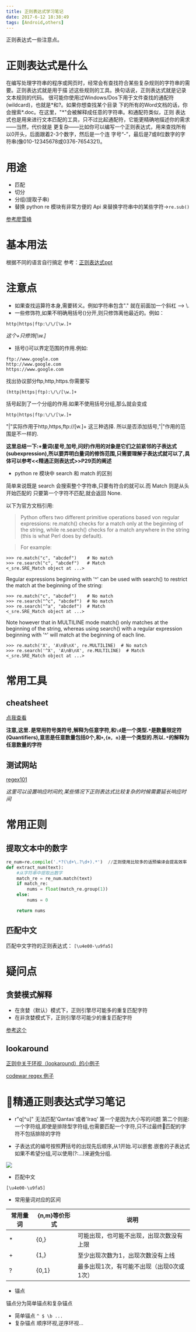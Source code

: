 ```yaml
---
title: 正则表达式学习笔记
date: 2017-6-12 18:38:49
tags: [Android,others]
---
```


正则表达式一些注意点。 <!-- more -->

# 正则表达式是什么
在编写处理字符串的程序或网页时，经常会有查找符合某些复杂规则的字符串的需要。正则表达式就是用于描
述这些规则的工具。换句话说，正则表达式就是记录文本规则的代码。
很可能你使用过Windows/Dos下用于文件查找的通配符(wildcard)，也就是\*和?。如果你想查找某个目录
下的所有的Word文档的话，你会搜索\*.doc。在这里，"\*"会被解释成任意的字符串。和通配符类似，正则
表达式也是用来进行文本匹配的工具，只不过比起通配符，它能更精确地描述你的需求——当然，代价就是
更复杂——比如你可以编写一个正则表达式，用来查找所有以0开头，后面跟着2-3个数字，然后是一个连
字号“-”，最后是7或8位数字的字符串(像010-12345678或0376-7654321)。

# 用途
- 匹配
- 切分
- 分组(提取子串)
- 替换 python re 模块有非常方便的 Api 来替换字符串中的某些字符->`re.sub()`

[参考廖雪峰](https://www.liaoxuefeng.com/wiki/001374738125095c955c1e6d8bb493182103fac9270762a000/001386832260566c26442c671fa489ebc6fe85badda25cd000)

# 基本用法
根据不同的语言自行搞定
参考：[正则表达式ppt](https://drive.google.com/open?id=0B8SC8SttiuHPLUVZLVBPak5wNUE)

# 注意点
- 如果查找运算符本身,需要转义。例如字符串包含"." 就在前面加一个斜杠 --> \\.
- 一些修饰符,如果不明确用括号()分开,则只修饰离他最近的。例如：
```
http|https|ftp:\/\/[\w.]+
```
*这个+只修饰[\w.]*

- 括号()可以界定范围的作用.例如:
```
ftp://www.google.com
http://www.google.com
https://www.google.com
```
找出协议部分ftp,http,https.你需要写
```
(http|https|ftp):\/\/[\w.]+
```
括号起到了一个分组的作用.如果不使用括号分组,那么就会变成
```
http|https|ftp:\/\/[\w.]+
```
"|"实际作用于http,https,ftp:\/\/[w.]+ 这三种选择.
所以是否添加括号,"|"作用的范围是不一样的.

**这里总结一下:+量词(星号,加号,问好)作用的对象是它们之前紧邻的子表达式(subexpression),所以要弄明白量词的修饰范围,只需要理解子表达式就可以了,具体可以参考<<精通正则表达式>>P29页的阐述**

- python re 模块中 search 和 match 的区别

简单来说既是 search 会搜索整个字符串,只要有符合的就可以.而 Match 则是从头开始匹配的
只要第一个字符不匹配,就会返回 None.

以下为官方文档引用:
>Python offers two different primitive operations based von regular expressions: re.match() checks for a match only at the beginning of the string, while re.search() checks for a match anywhere in the string (this is what Perl does by default).

>For example:
```
>>> re.match("c", "abcdef")    # No match
>>> re.search("c", "abcdef")   # Match
<_sre.SRE_Match object at ...>
```
Regular expressions beginning with '^' can be used with search() to restrict the match at the beginning of the string:
```
>>> re.match("c", "abcdef")    # No match
>>> re.search("^c", "abcdef")  # No match
>>> re.search("^a", "abcdef")  # Match
<_sre.SRE_Match object at ...>
```
Note however that in MULTILINE mode match() only matches at the beginning of the string, whereas using search() with a regular expression beginning with '^' will match at the beginning of each line.
```
>>> re.match('X', 'A\nB\nX', re.MULTILINE)  # No match
>>> re.search('^X', 'A\nB\nX', re.MULTILINE)  # Match
<_sre.SRE_Match object at ...>
```

# 常用工具
## cheatsheet
[点我查看](http://plcdn.qiniudn.com/wp-content/uploads/2011/12/regular-expressions-cheat-sheet-v2.pdf)

__注意,这里`.`是常用符号类符号,解释为任意字符,和`\d`是一个类型.`*`是数量限定符(Quantifiers),意思是任意数量包括0个,和`+`,`{m, n}`是一个类型的.所以`.*`的解释为任意数量的字符__

## 测试网站
[regex101](https://regex101.com/)

_这里可以设置响应时间的,某些情况下正则表达式比较复杂的时候需要延长响应时间_

# 常用正则
## 提取文本中的数字
```python
re_num=re.compile('.*?(\d+\.?\d+).*')  //正则使用比较多的话预编译会提高效率
def extract_num(text):
    #从字符串中提取出数字
    match_re = re_num.match(text)
    if match_re:
        nums = float(match_re.group(1))
    else:
        nums = 0

    return nums
```

## 匹配中文
匹配中文字符的正则表达式： `[\u4e00-\u9fa5]`

# 疑问点
## 贪婪模式解释

- 在贪婪（默认）模式下，正则引擎尽可能多的重复匹配字符
- 在非贪婪模式下，正则引擎尽可能少的重复匹配字符

[参考这个](https://www.jianshu.com/p/532a62d6baef)

## lookaround
[正则中关于环视（lookaround）的小例子](https://juejin.im/post/5b4a9539f265da0f521de210)

[codewar regex 例子](https://www.codewars.com/kata/52e1476c8147a7547a000811/train/python)


# 精通正则表达式学习笔记
- r"q[^u]" 无法匹配'Qantas'或者'Iraq'
第一个是因为大小写的问题
第二个则是:一个字符组,即使是排除型字符组,也需要匹配一个字符,只不过最终匹配的字符不包括排除的字符

- 子表达式的编号按照**开**括号的出现先后顺序,从1开始.可以嵌套.嵌套的子表达式如果不希望分组,可以使用(?:...)来避免分组.

![](https://ws4.sinaimg.cn/large/006tNbRwgy1fw5aa8p7odj31kw0sgwj0.jpg)

- 匹配中文

`[\u4e00-\u9fa5]`

- 常用量词对应的区间

|常用量词 |	{n,m}等价形式|	说明|
| ------| ------ | ------ |
|*	|{0,}	|可能出现，也可能不出现，出现次数没有上限
|+	|{1,}	|至少出现次数为1，出现次数没有上线
|?	|{0,1}	|最多出现1次，有可能不出现（出现0次或1次）

- 锚点

锚点分为简单锚点和复杂锚点
- 简单锚点  `^ $ \b ...`
- 复杂锚点 顺序环视,逆序环视...


